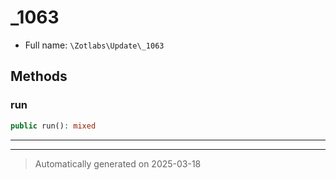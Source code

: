 
# _1063





* Full name: `\Zotlabs\Update\_1063`




## Methods


### run



```php
public run(): mixed
```












***


***
> Automatically generated on 2025-03-18
